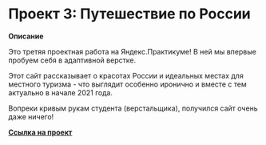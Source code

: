# Проект 3: Путешествие по России

**Описание**


Это третяя проектная работа на Яндекс.Практикуме!  В ней мы впервые пробуем себя в адаптивной верстке.


Этот сайт рассказывает о красотах России и идеальных местах для местного туризма - что выглядит особенно иронично и вместе с тем актуально в начале 2021 года.


Вопреки кривым рукам студента (верстальщика), получился сайт очень даже ничего!


**[Ссылка на проект](https://cinium.github.io/russian-travel/)**


